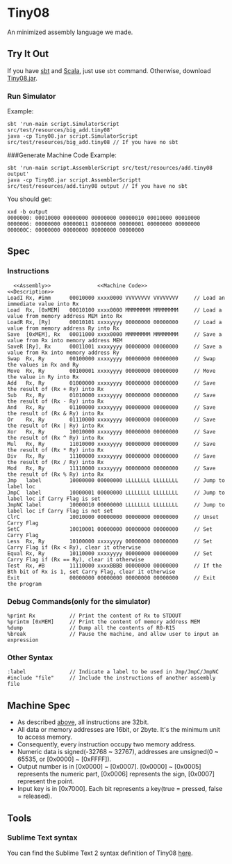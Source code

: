 Tiny08
================

An minimized assembly language we made.


Try It Out
--------------

If you have [sbt](http://www.scala-sbt.org/release/docs/Getting-Started/Setup.html) and [Scala](http://www.scala-lang.org/), just use `sbt` command. Otherwise, download [Tiny08.jar](https://mega.co.nz/#!z4Q1HYJT!XsgfuhjPhPbegrZo7Ca3lUGWYS9TdIBWz_C3HK1n72M).

### Run Simulator

Example:

    sbt 'run-main script.SimulatorScript src/test/resources/big_add.tiny08'
	java -cp Tiny08.jar script.SimulatorScript src/test/resources/big_add.tiny08 // If you have no sbt


###Generate Machine Code
Example:

    sbt 'run-main script.AssemblerScript src/test/resources/add.tiny08 output'
    java -cp Tiny08.jar script.AssemblerScriptt src/test/resources/add.tiny08 output // If you have no sbt

You should get:

    xxd -b output
    0000000: 00010000 00000000 00000000 00000010 00010000 00010000
    0000006: 00000000 00000011 01000000 00000001 00000000 00000000
    000000C: 00000000 00000000 00000000 00000000

Spec
---------------

### Instructions

```
  <<Assembly>>		         <<Machine Code>>				        <<Description>>
LoadI Rx, #imm		00010000 xxxx0000 VVVVVVVV VVVVVVVV		// Load an immediate value into Rx
Load  Rx, [0xMEM]	00010100 xxxx0000 MMMMMMMM MMMMMMMM		// Load a value from memory address MEM into Rx
LoadR Rx, [Ry]    	00010101 xxxxyyyy 00000000 00000000		// Load a value from memory address Ry into Rx
Save  [0xMEM], Rx	00011000 xxxx0000 MMMMMMMM MMMMMMMM		// Save a value from Rx into memory address MEM
SaveR [Ry], Rx     	00011001 xxxxyyyy 00000000 00000000		// Save a value from Rx into memory address Ry
Swap  Rx, Ry		00100000 xxxxyyyy 00000000 00000000		// Swap the values in Rx and Ry
Move  Rx, Ry		00100001 xxxxyyyy 00000000 00000000		// Move the value in Ry into Rx
Add   Rx, Ry		01000000 xxxxyyyy 00000000 00000000		// Save the result of (Rx + Ry) into Rx
Sub   Rx, Ry		01010000 xxxxyyyy 00000000 00000000		// Save the result of (Rx - Ry) into Rx
And   Rx, Ry		01100000 xxxxyyyy 00000000 00000000		// Save the result of (Rx & Ry) into Rx
Or    Rx, Ry		01110000 xxxxyyyy 00000000 00000000		// Save the result of (Rx | Ry) into Rx
Xor	  Rx, Ry		10010000 xxxxyyyy 00000000 00000000		// Save the result of (Rx ^ Ry) into Rx
Mul   Rx, Ry		11010000 xxxxyyyy 00000000 00000000		// Save the result of (Rx * Ry) into Rx
Div   Rx, Ry		11100000 xxxxyyyy 00000000 00000000		// Save the result of (Rx / Ry) into Rx
Mod   Rx, Ry       	11110000 xxxxyyyy 00000000 00000000		// Save the result of (Rx % Ry) into Rx
Jmp   label			10000000 00000000 LLLLLLLL LLLLLLLL		// Jump to label loc
JmpC  label			10000001 00000000 LLLLLLLL LLLLLLLL		// Jump to label loc if Carry Flag is set
JmpNC label			10000010 00000000 LLLLLLLL LLLLLLLL		// Jump to label loc if Carry Flag is not set
ClrC				10010000 00000000 00000000 00000000		// Unset Carry Flag
SetC				10010001 00000000 00000000 00000000		// Set Carry Flag
Less  Rx, Ry		10100000 xxxxyyyy 00000000 00000000		// Set Carry Flag if (Rx < Ry), clear it otherwise
Equal Rx, Ry		10110000 xxxxyyyy 00000000 00000000		// Set Carry Flag if (Rx == Ry), clear it otherwise
Test  Rx, #B		11110000 xxxxBBBB 00000000 00000000		// If the Bth bit of Rx is 1, set Carry Flag, clear it otherwise
Exit  				00000000 00000000 00000000 00000000		// Exit the program

```

### Debug Commands(only for the simulator)


```
%print Rx			// Print the content of Rx to STDOUT
%printm [0xMEM]		// Print the content of memory address MEM
%dump				// Dump all the contents of R0-R15
%break				// Pause the machine, and allow user to input an expression
```

### Other Syntax


```
:label				// Indicate a label to be used in Jmp/JmpC/JmpNC
#include "file"		// Include the instructions of another assembly file
```

Machine Spec
---------------

* As described [above](#instructions), all instructions are 32bit.
* All data or memory addresses are 16bit, or 2byte. It's the minimum unit to access memory.
* Consequently, every instruction occupy two memory address.
* Numeric data is signed(-32768 ~ 32767), addresses are unsigned(0 ~ 65535, or [0x0000] ~ [0xFFFF]).
* Output number is in [0x0000] ~ [0x0007]. [0x0000] ~ [0x0005] represents the numeric part, [0x0006] represents the sign, [0x0007] represent the point.
* Input key is in [0x7000]. Each bit represents a key(true = pressed, false = released).




Tools
---------------

### Sublime Text syntax

You can find the Sublime Text 2 syntax definition of Tiny08 [here](https://github.com/raincole/sublime-tiny08).
